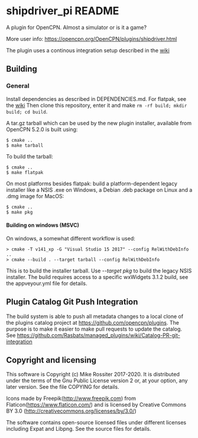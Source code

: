 # shipdriver\_pi README

A plugin for OpenCPN. Almost a simulator or is it a game?

More user info: https://opencpn.org/OpenCPN/plugins/shipdriver.html

The plugin uses a continous integration setup described in the
[wiki](https://github.com/Rasbats/managed_plugins/wiki/Alternative-Workflow)

## Building

### General

Install dependencies as described in DEPENDENCIES.md.
For flatpak, see the
[wiki](https://github.com/Rasbats/managed_plugins/wiki/Building-Flatpak-Plugins)
Then clone this repository, enter it and make
`rm -rf build; mkdir build; cd build`.

A tar.gz tarball which can be used by the new plugin installer, available
from OpenCPN 5.2.0 is built using:

    $ cmake ..
    $ make tarball

To build the tarball:

    $ cmake ..
    $ make flatpak

On most platforms besides flatpak: build a platform-dependent legacy
installer like a NSIS .exe on Windows, a Debian .deb package on Linux
and a .dmg image for MacOS:

    $ cmake ..
    $ make pkg

#### Building on windows (MSVC)
On windows, a somewhat different workflow is used:

    > cmake -T v141_xp -G "Visual Studio 15 2017" --config RelWithDebInfo  ..
    > cmake --build . --target tarball --config RelWithDebInfo

This is to build the installer tarball. Use _--target pkg_ to build the
legacy NSIS installer. The build requires access to a specific wxWidgets
3.1.2 build, see the appveyour.yml file for details.

## Plugin Catalog Git Push Integration

The build system is able to push all metadata changes to a local clone
of the plugins catalog project at https://github.com/opencpn/plugins.
The purpose is to make it easier to make pull requests to update the
catalog. See
https://github.com/Rasbats/managed_plugins/wiki/Catalog-PR-git-integration


## Copyright and licensing

This software is Copyright (c) Mike Rossiter 2017-2020. It is distributed under the terms of the Gnu Public License version 2 or, at your option, any later version. See the file COPYING for details.

Icons made by Freepik(http://www.freepik.com) from Flaticon(https://www.flaticon.com/) and is licensed by Creative Commons BY 3.0 (http://creativecommons.org/licenses/by/3.0/)

The software contains open-source licensed files under different licenses including Expat and Libpng. See the source files for details.


